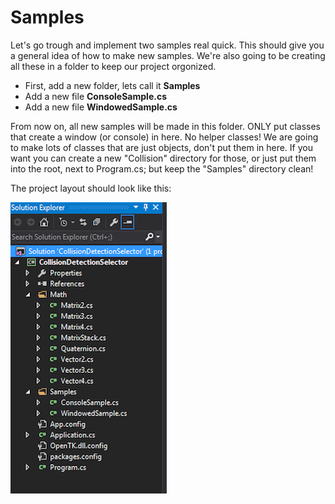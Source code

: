 # Samples

Let's go trough and implement two samples real quick. This should give you a general idea of how to make new samples. We're also going to be creating all these in a folder to keep our project orgonized.

* First, add a new folder, lets call it __Samples__
* Add a new file __ConsoleSample.cs__
* Add a new file __WindowedSample.cs__

From now on, all new samples will be made in this folder. ONLY put classes that create a window (or console) in here. No helper classes! We are going to make lots of classes that are just objects, don't put them in here. If you want you can create a new "Collision" directory for those, or just put them into the root, next to Program.cs; but keep the "Samples" directory clean!

The project layout should look like this:

![S2](solution_2.png)